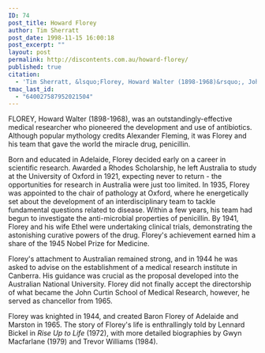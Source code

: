 ```yaml
---
ID: 74
post_title: Howard Florey
author: Tim Sherratt
post_date: 1998-11-15 16:00:18
post_excerpt: ""
layout: post
permalink: http://discontents.com.au/howard-florey/
published: true
citation:
  - 'Tim Sherratt, &lsquo;Florey, Howard Walter (1898-1968)&rsquo;, John Hirst, Stuart Macintyre (editors), <em>Oxford Companion to Australian History</em>, Graeme Davison, Melbourne, Oxford University Press, 1998, p. 258.'
tmac_last_id:
  - "640027587952021504"
---
```

FLOREY, Howard Walter (1898-1968), was an outstandingly-effective medical researcher who pioneered the development and use of antibiotics. Although popular mythology credits Alexander Fleming, it was Florey and his team that gave the world the miracle drug, penicillin.<!--more-->

Born and educated in Adelaide, Florey decided early on a career in scientific research. Awarded a Rhodes Scholarship, he left Australia to study at the University of Oxford in 1921, expecting never to return - the opportunities for research in Australia were just too limited. In 1935, Florey was appointed to the chair of pathology at Oxford, where he energetically set about the development of an interdisciplinary team to tackle fundamental questions related to disease. Within a few years, his team had begun to investigate the anti-microbial properties of penicillin. By 1941, Florey and his wife Ethel were undertaking clinical trials, demonstrating the astonishing curative powers of the drug. Florey's achievement earned him a share of the 1945 Nobel Prize for Medicine.

Florey's attachment to Australian remained strong, and in 1944 he was asked to advise on the establishment of a medical research institute in Canberra. His guidance was crucial as the proposal developed into the Australian National University. Florey did not finally accept the directorship of what became the John Curtin School of Medical Research, however, he served as chancellor from 1965.

Florey was knighted in 1944, and created Baron Florey of Adelaide and Marston in 1965. The story of Florey's life is enthrallingly told by Lennard Bickel in <em>Rise Up to Life</em> (1972), with more detailed biographies by Gwyn Macfarlane (1979) and Trevor Williams (1984).